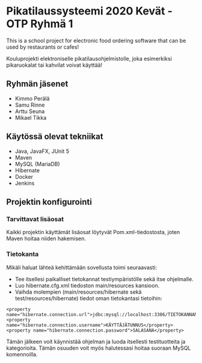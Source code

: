 # Pikatilaussysteemi 2020 Kevät - OTP Ryhmä 1 

This is a school project for electronic food ordering software that can be used by restaurants or cafes!

Kouluprojekti elektroniselle pikatilausohjelmistolle, joka esimerkiksi pikaruokalat tai kahvilat voivat käyttää!

## Ryhmän jäsenet

* Kimmo Perälä
* Samu Rinne
* Arttu Seuna
* Mikael Tikka

## Käytössä olevat tekniikat

* Java, JavaFX, JUnit 5
* Maven
* MySQL (MariaDB)
* Hibernate
* Docker
* Jenkins

## Projektin konfigurointi

### Tarvittavat lisäosat

Kaikki projektin käyttämät lisäosat löytyvät Pom.xml-tiedostosta, joten Maven hoitaa niiden hakemisen.

### Tietokanta
Mikäli haluat lähteä kehittämään sovellusta toimi seuraavasti: 

* Tee itsellesi paikalliset tietokannat testiympäristölle sekä itse ohjelmalle.
* Luo hibernate.cfg.xml tiedoston main/resources kansioon. 
* Vaihda molempien (main/resources/hibernate sekä test/resources/hibernate) tiedot oman tietokantasi tietoihin:
```
<property name="hibernate.connection.url">jdbc:mysql://localhost:3306/TIETOKANNAN_NIMI</property>
<property name="hibernate.connection.username">KÄYTTÄJÄTUNNUS</property>
<property name="hibernate.connection.password">SALASANA</property>
```

Tämän jälkeen voit käynnistää ohjelman ja luoda itsellesti testituotteita ja kategorioita. Tämän osuuden voit myös halutessasi hoitaa suoraan MySQL komennoilla.

